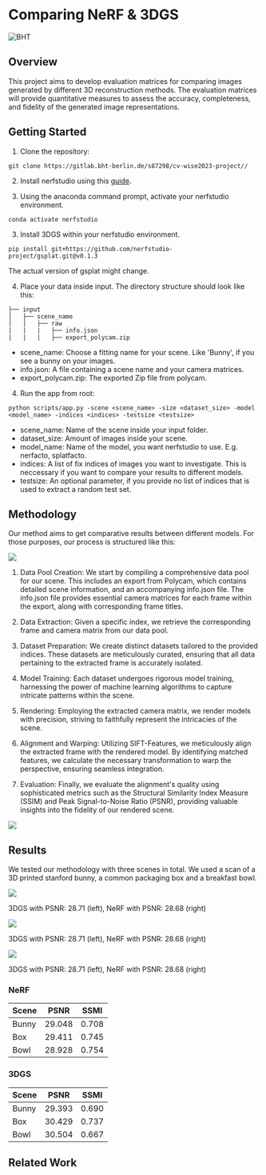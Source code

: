 # Comparing NeRF & 3DGS
![BHT](https://www.bht-berlin.de/configuration/Resources/Public/assets/images/BHT_Logo_print.png)

## Overview
This project aims to develop evaluation matrices for comparing images generated by different 3D reconstruction methods. The evaluation matrices will provide quantitative measures to assess the accuracy, completeness, and fidelity of the generated image representations.

## Getting Started
1. Clone the repository: 

```git clone https://gitlab.bht-berlin.de/s87298/cv-wise2023-project//```

2. Install nerfstudio using this [guide](https://docs.nerf.studio/quickstart/installation.html).

4. Using the anaconda command prompt, activate your nerfstudio environment.

```conda activate nerfstudio```

3. Install 3DGS within your nerfstudio environment.

```pip install git+https://github.com/nerfstudio-project/gsplat.git@v0.1.3```

The actual version of gsplat might change.

4. Place your data inside input. The directory structure should look like this: 


``` 
├── input
│   ├── scene_name
│   │   ├── raw
|   |   |   ├── info.json
|   |   |   ├── export_polycam.zip
```

- scene_name: Choose a fitting name for your scene. Like 'Bunny', if you see a bunny on your images.
- info.json: A file containing a scene name and your camera matrices.
- export_polycam.zip: The exported Zip file from polycam.


4. Run the app from root:

```python scripts/app.py -scene <scene_name> -size <dataset_size> -model <model_name> -indices <indices> -testsize <testsize>```

- scene_name: Name of the scene inside your input folder.
- dataset_size: Amount of images inside your scene.
- model_name: Name of the model, you want nerfstudio to use. E.g. nerfacto, splatfacto.
- indices: A list of fix indices of images you want to investigate. This is neccessary if you want to compare your results to different models.
- testsize: An optional parameter, if you provide no list of indices that is used to extract a random test set.

## Methodology
Our method aims to get comparative results between different models. For those purposes, our process is structured like this:

![](https://i.imgur.com/bpxEfMF.png)

1. Data Pool Creation: We start by compiling a comprehensive data pool for our scene. This includes an export from Polycam, which contains detailed scene information, and an accompanying info.json file. The info.json file provides essential camera matrices for each frame within the export, along with corresponding frame titles.

2. Data Extraction: Given a specific index, we retrieve the corresponding frame and camera matrix from our data pool.

3. Dataset Preparation: We create distinct datasets tailored to the provided indices. These datasets are meticulously curated, ensuring that all data pertaining to the extracted frame is accurately isolated.

4. Model Training: Each dataset undergoes rigorous model training, harnessing the power of machine learning algorithms to capture intricate patterns within the scene.

5. Rendering: Employing the extracted camera matrix, we render models with precision, striving to faithfully represent the intricacies of the scene.

6. Alignment and Warping: Utilizing SIFT-Features, we meticulously align the extracted frame with the rendered model. By identifying matched features, we calculate the necessary transformation to warp the perspective, ensuring seamless integration.

7. Evaluation: Finally, we evaluate the alignment's quality using sophisticated metrics such as the Structural Similarity Index Measure (SSIM) and Peak Signal-to-Noise Ratio (PSNR), providing valuable insights into the fidelity of our rendered scene.

![](https://i.imgur.com/SgIpQsD.png)

## Results
We tested our methodology with three scenes in total. We used a scan of a 3D printed stanford bunny, a common packaging box and a breakfast bowl.

![](https://i.imgur.com/HkaSz9Q.png)

3DGS with PSNR: 28.71 (left), NeRF with PSNR: 28.68 (right)

![](https://i.imgur.com/W3esACk.png)

3DGS with PSNR: 28.71 (left), NeRF with PSNR: 28.68 (right)

![](https://i.imgur.com/19PnGf2.png)

3DGS with PSNR: 28.71 (left), NeRF with PSNR: 28.68 (right)

### NeRF

| Scene | PSNR     | SSMI     |
|-------|----------|----------|
| Bunny | 29.048   | 0.708    |
| Box   | 29.411   | 0.745    |
| Bowl  | 28.928   | 0.754    |

### 3DGS

| Scene | PSNR     | SSMI     |
|-------|----------|----------|
| Bunny | 29.393   | 0.690    |
| Box   | 30.429   | 0.737    |
| Bowl  | 30.504   | 0.667    |

## Related Work
